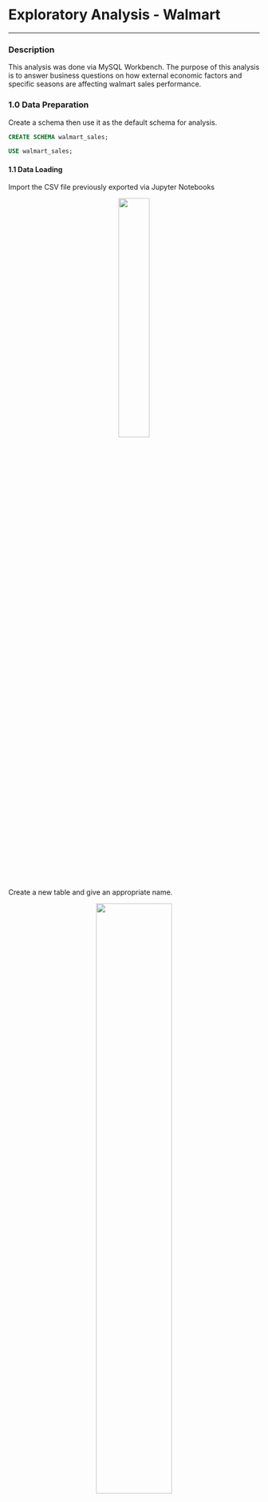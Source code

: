 # Exploratory Analysis - Walmart
***

### Description
This analysis was done via MySQL Workbench. The purpose of this analysis is to answer business questions on how external economic factors and specific seasons are affecting walmart sales performance.

### 1.0 Data Preparation
Create a schema then use it as the default schema for analysis.

```sql
CREATE SCHEMA walmart_sales;
```
```sql
USE walmart_sales;
```

#### 1.1 Data Loading
Import the CSV file previously exported via Jupyter Notebooks
<p align="center" width="100%">
  <img width="35%" src="https://github.com/user-attachments/assets/c1862464-09f1-4910-9c48-88efac75c94a"> 
</p>

Create a new table and give an appropriate name. 
<p align="center" width="100%">
  <img width="55%" src="https://github.com/user-attachments/assets/bf65bf6a-e298-46b8-bcb7-914d07bc12f9"> 
</p>

Ensure the field types are correct for each column
<p align="center" width="100%">
  <img width="55%" src="https://github.com/user-attachments/assets/ca687b70-5bf5-4fec-8fbf-301ffe40d408"> 
</p>

Corrected the Date column replacing the field type from text to datetime. Then ensured the correct data format.

<p align="center" width="100%">
  <img width="55%" src="https://github.com/user-attachments/assets/a37b1f5e-f4f0-4206-9964-3f0d235954c5"> 
</p>

Finally, execute the Data Import task and ensure the correct number of rows from the cleaned dataset have been imported. There are 6435 rows.

***

### 1.2 Staging Table Creation
Objectives:
1. Create a staging table - We duplicate the original table to make experimental changes to keep the original table intact incase anything goes wrong.
2. Convert Date column data type from datetime to date - We want to get rid of the time format from 'YYYY-MM-DD HH:MM:SS' to 'YYYY-MM-DD'

#### 1.2.1 Create Staging Table
The 'Date' column data type is converted from datetime to date.

```sql
CREATE TABLE `walmart_staging` (
  `Store` int DEFAULT NULL,
  `Date` date DEFAULT NULL,
  `Weekly_Sales` double DEFAULT NULL,
  `Holiday_Flag` int DEFAULT NULL,
  `Temperature` double DEFAULT NULL,
  `Fuel_Price` double DEFAULT NULL,
  `CPI` double DEFAULT NULL,
  `Unemployment` double DEFAULT NULL,
  `day` int DEFAULT NULL,
  `month` int DEFAULT NULL,
  `year` int DEFAULT NULL
) ENGINE=InnoDB DEFAULT CHARSET=utf8mb4 COLLATE=utf8mb4_0900_ai_ci;
```

#### 1.2.2 Insert Values from Source Table
```sql
INSERT INTO walmart_staging SELECT * FROM walmart;
```

#### 1.2.3 Preliminary Checks
Ensure the staging table 'walmart_staging' is populated, aligned with the source table and have the correct data types.
```sql
SELECT * FROM walmart_staging;
```

Ensure the format for Date is converted from from 'YYYY-MM-DD HH:MM:SS' to 'YYYY-MM-DD'.
```sql
SELECT Date FROM walmart_staging;
```

***

### 2.0 Exploratory Analysis

1. What is the total sales across all stores for each month?

```sql
SELECT
  Month,
  ROUND(SUM(Weekly_Sales), 2) AS Total_Sales
FROM walmart_staging
GROUP BY Month
ORDER BY Total_Sales DESC;
```
Output:
- The highest total sales across all walmart stores was in the July with a total sales amount of $650 million
- The lowest total sales was in January with an amount of $332.5 million

<p align="left" width="100%">
  <img width="15%" src="https://github.com/user-attachments/assets/2e634a2c-3b55-42ed-8da5-3f349008580a"> 
</p>


2. How does the average weekly sales change over the years?

```sql
SELECT
	Year,
    ROUND(AVG(weekly_sales), 2) AS avg_weekly_sales
FROM walmart_staging
GROUP BY Year
ORDER BY Year; 
```
Output:
- The output shows an average of $1.05 million in 2010, $1.04 million in 2011 and $1.03 million in 2012
- This show the average weekly sales has been decreasing by approximately 5% each year

<p align="left" width="100%">
  <img width="15%" src="https://github.com/user-attachments/assets/26ae1ae2-ebe4-4182-b539-3da9fdc29f59"> 
</p>


3. Which is the worst performing store during holiday weeks?

```sql
SELECT 
    Store,
	Date,
    ROUND(MIN(Weekly_sales), 2) AS weekly_sales,
    Holiday_Flag
FROM walmart_staging
WHERE Holiday_Flag = 1
GROUP BY Holiday_Flag, Store, Date
ORDER BY weekly_sales
LIMIT 1;
```
Output:
Store ID 33 has the lowest weekly sales amount of $215,359.21 in December, 2011.
<kbd><img width="100%" alt="image" src="https://github.com/user-attachments/assets/772eebfb-dc29-48b2-a995-798f3d8abfe7"></kbd>



